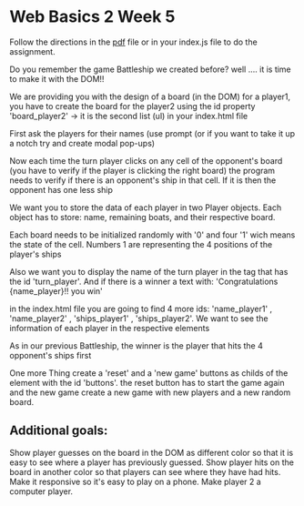 # Web Basics 2 Week 5
Follow the directions in the  [pdf](https://github.com/Code-the-Dream-School/web-basics-2-week-5/blob/master/BattleshipDOM.pdf) file or in your index.js file to do the assignment.


Do you remember the game Battleship we created before? well .... it is time to make it with the DOM!!

We are providing you with the design of a board (in the DOM) for a player1, you have to create the board for the player2 using the id property 'board_player2' -> it is the second list (ul) in your index.html file

First ask the players for their names (use prompt (or if you want to take it up a notch try and create modal pop-ups)

Now each time the turn player clicks on any cell of the opponent's board (you have to verify if the player is clicking the right board) the program needs to verify if there is an opponent's ship in that cell. If it is then the opponent has one less ship

We want you to store the data of each player in two Player objects. Each object has to store: name, remaining boats, and their respective board.

Each board needs to be initialized randomly with '0' and four '1' wich means the state of the cell. Numbers 1 are representing the 4 positions of the player's ships

Also we want you to display the name of the turn player in the tag that has the id 'turn_player'. And if there is a winner  a text with: 'Congratulations {name_player}!! you win'

in the index.html file you are going to find 4 more ids: 'name_player1' , 'name_player2' , 'ships_player1' , 'ships_player2'. We want to see the information of each player in the respective elements

As in our previous Battleship, the winner is the player that hits the 4 opponent's ships first

One more Thing create a 'reset' and a 'new game' buttons as childs of the element with the id 'buttons'. the reset button has to start the game again and the new game create a new game with new players and a new random board.

## Additional goals: 

Show player guesses on the board in the DOM as different color so that it is easy to see where a player has previously guessed. 
Show player hits on the board in another color so that players can see where they have had hits. 
Make it responsive so it's easy to play on a phone. 
Make player 2 a computer player. 
